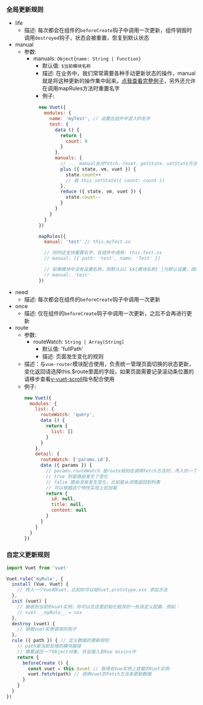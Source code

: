 ### 全局更新规则
- life
  - 描述: 每次都会在组件的`beforeCreate`钩子中调用一次更新，组件销毁时调用`destroyed`钩子，状态会被重置，恢复到默认状态
- manual
  - 参数:
    - manuals: `Object{name: String | Function}`
      - 默认值: `$当前模块名称`
      - 描述: 在业务中，我们常常需要各种手动更新状态的操作，manual就是将这种更新的操作集中起来。[点我查看完整例子](../../examples/manual)，另外还允许在调用mapRules方法时重置名字
      - 例子:
      ```javascript
        new Vuet({
          modules: {
            name: 'myTest', // 设置在组件中混入的名字
            test: {
              data () {
                return {
                  count: 0
                }
              },
              manuals: {
                // ... manual会对fetch、reset、getState、setState方法进行一层封装，自动传入path参数，请参照Vuet的实例方法，
                plus ({ state, vm, vuet }) {
                  state.count++
                  // 或 this.setState({ count: count })
                },
                reduce ({ state, vm, vuet }) {
                  state.count--
                }
              }
            }
          }
        })

        mapRules({
          manual: 'test' // this.myTest.xx

          // 同时还支持重置名字，在组件中调用: this.Test.xx
          // manual: [{ path: 'test', name: 'Test' }]

          // 如果模块中没有设置名称，则默认以[`$${模块名称}`]为默认设置，调用: this.$test.xx
          // manual: 'test'
        })
      ```
- need
  - 描述: 每次都会在组件的`beforeCreate`钩子中调用一次更新
- once
  - 描述: 仅在组件的`beforeCreate`钩子中调用一次更新，之后不会再进行更新
- route
  - 参数:
    - routeWatch: `String | Array[String]`
      - 默认值: 'fullPath'
      - 描述: 页面发生变化的规则
  - 描述：与`vue-router`模块配合使用，负责统一管理页面切换的状态更新，变化返回请选择this.$route里面的字段，如果页面需要记录滚动条位置的请移步查看[v-vuet-scroll](./global-directives.md)指令配合使用
  - 例子:
    ```javascript
    new Vuet({
      modules: {
        list: {
          routeWatch: 'query',
          data () {
            return {
              list: []
            }
          }
        },
        detail: {
          routeWatch: ['params.id'],
          data ({ params }) {
            // params.routeWatch 是route规则在调用fetch方法时，传入的一个参数，所以在非route规则调用时可能是undefined
            // true 则是路由发生了变化
            // false 路由没有发生变化，比如是从详情返回到列表
            // 可以根据这个特性实现上拉加载
            return {
              id: null,
              title: null,
              content: null
            }
          }
        }
      }
    })
    ```

### 自定义更新规则
```javascript
import Vuet from 'vuet'

Vuet.rule('myRule', {
  install (Vue, Vuet) {
    // 传入一个Vue和Vuet，比如你可以给Vuet.prototype.xxx 添加方法
  },
  init (vuet) {
    // 接收到当前的vuet实例，你可以在这里初始化程序的一些自定义配置，例如：
    // vuet.__myRule__ = xxx
  },
  destroy (vuet) {
    // 销毁vuet实例调用的钩子
  },
  rule ({ path }) { // 定义数据的更新规则
    // path是当前处理的模块路径
    // 需要返回一个Object对象，将会插入到Vue mixins中
    return {
      beforeCreate () {
        const vuet = this.$vuet // 取得在Vue实例上挂载的Vuet实例
        vuet.fetch(path) // 调用vuet的fetch方法来更新数据
      }
    }
  }
})

```